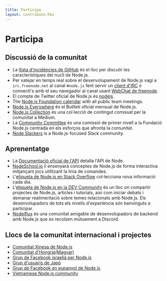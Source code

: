 ```yaml
---
title: Participa
layout: contribute.hbs
---
```


# Participa

## Discussió de la comunitat

* La [llista d'incidències de GitHub](https://github.com/nodejs/node/issues) és el lloc per discutir les característiques del nucli de Node.js.
* Per xatejar en temps real sobre el desenvolupament de Node.js vagi a `irc.freenode.net` al canal `#node.js` fent servir un [client d'IRC](https://es.wikipedia.org/wiki/Anexo:Clientes_IRC) o connecti's amb el seu navegador al canal usant [WebChat de freenode](https://webchat.freenode.net/#node.js).
* El compte de Twitter oficial de Node.js és [nodejs](https://twitter.com/nodejs).
* The [Node.js Foundation calendar](https://nodejs.org/calendar) with all public team meetings.
* [Node.js Everywhere](https://newsletter.nodejs.org) és el Butlletí oficial mensual de Node.js.
* [Node.js Collection](https://medium.com/the-node-js-collection) és una col·lecció de contingut comissat per la comunitat a Medium.
* La [Community Committee](https://github.com/nodejs/community-committee) és una comissió de primer nivell a la Fundació Node.js centrada en els esforços que afronta la comunitat.
* [Node Slackers](https://www.nodeslackers.com/) is a Node.js-focused Slack community.

## Aprenentatge

* La [Documentació oficial de l'API](https://nodejs.org/api/) detalla l'API de Node.
* [NodeSchool.io](https://nodeschool.io/) li ensenyarà conceptes de Node.js de forma interactiva mitjançant jocs utilitzant la línia de comandes.
* L'[etiqueta de Node.js en Stack Overflow](https://stackoverflow.com/questions/tagged/node.js) col·lecciona nova informació cada dia.
* L'[etiqueta de Node.js en la DEV Community](https://dev.to/t/node) és un lloc on compartir projectes de Node.js, articles i tutorials, així com iniciar debats i demanar realimentació sobre temes relacionats amb Node.js. Els desenvolupadors de tots els nivells d'experiència són benvinguts a participar.
* [Nodeiflux](https://discordapp.com/invite/vUsrbjd) és una comunitat amigable de desenvolupadors de backend amb Node.js que es recolzen mútuament a Discord.

## Llocs de la comunitat internacional i projectes

* [Comunitat Xinesa de Node.js](https://cnodejs.org/)
* [Comunitat d'Hongria(Magyar)](https://nodehun.blogspot.com/)
* [Grup de Facebook israelià per Node.js](https://www.facebook.com/groups/node.il/)
* [Grup d'usuaris de Japó](https://nodejs.jp/)
* [Grup de Facebook en espanyol de Node.js](https://www.facebook.com/groups/node.es/)
* [Vietnamese Node.js community](https://www.facebook.com/nodejs.vn/)
